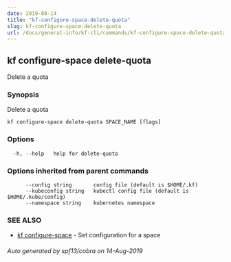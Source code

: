 ```yaml
---
date: 2019-08-14
title: "kf-configure-space-delete-quota"
slug: kf-configure-space-delete-quota
url: /docs/general-info/kf-cli/commands/kf-configure-space-delete-quota/
---
```

## kf configure-space delete-quota

Delete a quota

### Synopsis

Delete a quota

```
kf configure-space delete-quota SPACE_NAME [flags]
```

### Options

```
  -h, --help   help for delete-quota
```

### Options inherited from parent commands

```
      --config string       config file (default is $HOME/.kf)
      --kubeconfig string   kubectl config file (default is $HOME/.kube/config)
      --namespace string    kubernetes namespace
```

### SEE ALSO

* [kf configure-space](/docs/general-info/kf-cli/commands/kf-configure-space/)	 - Set configuration for a space

###### Auto generated by spf13/cobra on 14-Aug-2019
